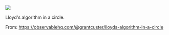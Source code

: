 ![](https://db-feed.s3.amazonaws.com/legacy/gif-2021-04-13_15-56-33-1618343907.gif)

Lloyd's algorithm in a circle.

From: https://observablehq.com/@grantcuster/lloyds-algorithm-in-a-circle